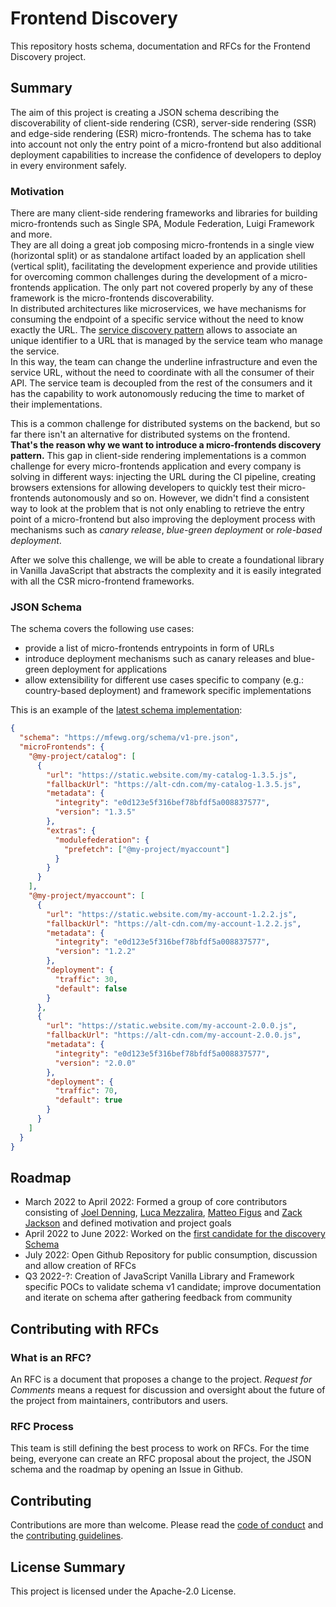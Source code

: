 # Frontend Discovery

This repository hosts schema, documentation and RFCs for the Frontend Discovery project.

## Summary

The aim of this project is creating a JSON schema describing the discoverability of client-side rendering (CSR), server-side rendering (SSR) and edge-side rendering (ESR) micro-frontends. The schema has to take into account not only the entry point of a micro-frontend but also additional deployment capabilities to increase the confidence of developers to deploy in every environment safely.

### Motivation

There are many client-side rendering frameworks and libraries for building micro-frontends such as Single SPA, Module Federation, Luigi Framework and more.  
They are all doing a great job composing micro-frontends in a single view (horizontal split) or as standalone artifact loaded by an application shell (vertical split), facilitating the development experience and provide utilities for overcoming common challenges during the development of a micro-frontends application.
The only part not covered properly by any of these framework is the micro-frontends discoverability.  
In distributed architectures like microservices, we have mechanisms for consuming the endpoint of a specific service without the need to know exactly the URL. The [service discovery pattern](https://microservices.io/patterns/server-side-discovery.html) allows to associate an unique identifier to a URL that is managed by the service team who manage the service.  
In this way, the team can change the underline infrastructure and even the service URL, without the need to coordinate with all the consumer of their API. The service team is decoupled from the rest of the consumers and it has the capability to work autonomously reducing the time to market of their implementations.

This is a common challenge for distributed systems on the backend, but so far there isn't an alternative for distributed systems on the frontend.  
**That's the reason why we want to introduce a micro-frontends discovery pattern.**
This gap in client-side rendering implementations is a common challenge for every micro-frontends application and every company is solving in different ways: injecting the URL during the CI pipeline, creating browsers extensions for allowing developers to quickly test their micro-frontends autonomously and so on.
However, we didn't find a consistent way to look at the problem that is not only enabling to retrieve the entry point of a micro-frontend but also improving the deployment process with mechanisms such as _canary release_, _blue-green deployment_ or _role-based deployment_.

After we solve this challenge, we will be able to create a foundational library in Vanilla JavaScript that abstracts the complexity and it is easily integrated with all the CSR micro-frontend frameworks.

### JSON Schema

The schema covers the following use cases:

- provide a list of micro-frontends entrypoints in form of URLs
- introduce deployment mechanisms such as canary releases and blue-green deployment for applications
- allow extensibility for different use cases specific to company (e.g.: country-based deployment) and framework specific implementations

This is an example of the [latest schema implementation](schema/):

```json
{
  "schema": "https://mfewg.org/schema/v1-pre.json",
  "microFrontends": {
    "@my-project/catalog": [
      {
        "url": "https://static.website.com/my-catalog-1.3.5.js",
        "fallbackUrl": "https://alt-cdn.com/my-catalog-1.3.5.js",
        "metadata": {
          "integrity": "e0d123e5f316bef78bfdf5a008837577",
          "version": "1.3.5"
        },
        "extras": {
          "modulefederation": {
            "prefetch": ["@my-project/myaccount"]
          }
        }
      }
    ],
    "@my-project/myaccount": [
      {
        "url": "https://static.website.com/my-account-1.2.2.js",
        "fallbackUrl": "https://alt-cdn.com/my-account-1.2.2.js",
        "metadata": {
          "integrity": "e0d123e5f316bef78bfdf5a008837577",
          "version": "1.2.2"
        },
        "deployment": {
          "traffic": 30,
          "default": false
        }
      },
      {
        "url": "https://static.website.com/my-account-2.0.0.js",
        "fallbackUrl": "https://alt-cdn.com/my-account-2.0.0.js",
        "metadata": {
          "integrity": "e0d123e5f316bef78bfdf5a008837577",
          "version": "2.0.0"
        },
        "deployment": {
          "traffic": 70,
          "default": true
        }
      }
    ]
  }
}
```

## Roadmap

- March 2022 to April 2022: Formed a group of core contributors consisting of [Joel Denning](https://github.com/joeldenning), [Luca Mezzalira](https://github.com/lucamezzalira), [Matteo Figus](https://github.com/matteofigus) and [Zack Jackson](https://github.com/ScriptedAlchemy) and defined motivation and project goals
- April 2022 to June 2022: Worked on the [first candidate for the discovery Schema](schema/v1-pre.json)
- July 2022: Open Github Repository for public consumption, discussion and allow creation of RFCs
- Q3 2022-?: Creation of JavaScript Vanilla Library and Framework specific POCs to validate schema v1 candidate; improve documentation and iterate on schema after gathering feedback from community

## Contributing with RFCs

### What is an RFC?

An RFC is a document that proposes a change to the project. _Request for Comments_ means a request for discussion and oversight about the future of the project from maintainers, contributors and users.

### RFC Process

This team is still defining the best process to work on RFCs. For the time being, everyone can create an RFC proposal about the project, the JSON schema and the roadmap by opening an Issue in Github.

## Contributing

Contributions are more than welcome. Please read the
[code of conduct](CODE_OF_CONDUCT.md) and the
[contributing guidelines](CONTRIBUTING.md).

## License Summary

This project is licensed under the Apache-2.0 License.

